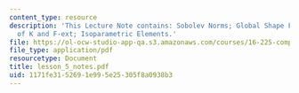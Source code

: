 ```yaml
---
content_type: resource
description: 'This Lecture Note contains: Sobolev Norms; Global Shape Function; Computation
  of K and F-ext; Isoparametric Elements.'
file: https://ol-ocw-studio-app-qa.s3.amazonaws.com/courses/16-225-computational-mechanics-of-materials-fall-2003/1171fe3152691e995e25305f8a0938b3_lesson_5_notes.pdf
file_type: application/pdf
resourcetype: Document
title: lesson_5_notes.pdf
uid: 1171fe31-5269-1e99-5e25-305f8a0938b3
---
```

